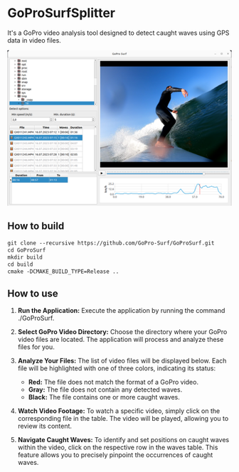# GoProSurfSplitter

It's a GoPro video analysis tool designed to detect caught waves using GPS data in video files.

![Screenshot](.images/screenshot.png)

## How to build

```shell
git clone --recursive https://github.com/GoPro-Surf/GoProSurf.git
cd GoProSurf
mkdir build
cd build
cmake -DCMAKE_BUILD_TYPE=Release ..
```

## How to use

1. **Run the Application:**
   Execute the application by running the command ./GoProSurf.

2. **Select GoPro Video Directory:**
   Choose the directory where your GoPro video files are located. The application will process and analyze these files
   for you.

3. **Analyze Your Files:**
   The list of video files will be displayed below. Each file will be highlighted with one of three colors, indicating
   its status:

    * **Red:** The file does not match the format of a GoPro video.
    * **Gray:** The file does not contain any detected waves.
    * **Black:** The file contains one or more caught waves.

4. **Watch Video Footage:**
   To watch a specific video, simply click on the corresponding file in the table. The video will be played, allowing
   you to review its content.

5. **Navigate Caught Waves:**
   To identify and set positions on caught waves within the video, click on the respective row in the waves table. This
   feature allows you to precisely pinpoint the occurrences of caught waves.